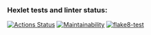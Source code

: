 ### Hexlet tests and linter status:
[![Actions Status](https://github.com/Bazap455/python-project-lvl2/workflows/hexlet-check/badge.svg)](https://github.com/Bazap455/python-project-lvl2/actions)
[![Maintainability](https://api.codeclimate.com/v1/badges/e38af7837c2ef1d56420/maintainability)](https://codeclimate.com/github/Bazap455/python-project-lvl2/maintainability)
[![flake8-test](https://github.com/Bazap455/python-project-lvl2/actions/workflows/flake8.yml/badge.svg)](https://github.com/Bazap455/python-project-lvl2/actions/workflows/flake8.yml)